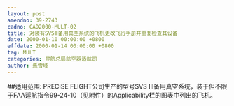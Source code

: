 ```yaml
---
layout: post
amendno: 39-2743
cadno: CAD2000-MULT-02
title: 对装有SVSⅢ备用真空系统的飞机更改飞行手册并重复检查其设备
date: 2000-01-10 00:00:00 +0800
effdate: 2000-01-14 00:00:00 +0800
tag: MULT
categories: 民航总局航空器适航司
author: 朱雪峰
---
```


##适用范围:
PRECISE FLIGHT公司生产的型号SVS III备用真空系统，装于但不限于FAA适航指令99-24-10（见附件）的Applicability栏的图表中列出的飞机。

